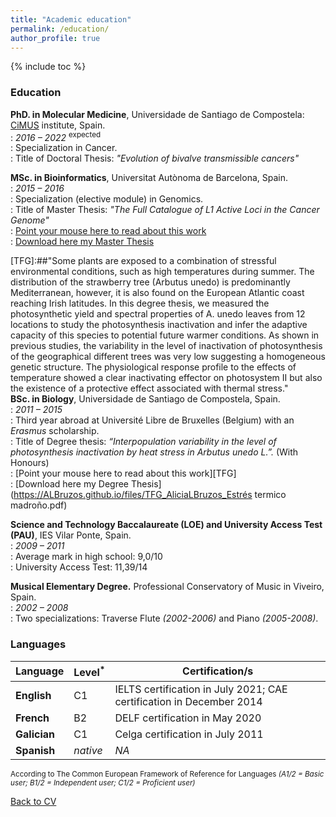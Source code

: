 ```yaml
---
title: "Academic education"
permalink: /education/
author_profile: true
---
```


{% include toc %}

### Education

**PhD. in Molecular Medicine**, Universidade de Santiago de Compostela: [CiMUS](https://www.usc.es/cimus/en) institute, Spain.  
:   *2016 – 2022* <sup>expected</sup>  
:   Specialization in Cancer.  
:   Title of Doctoral Thesis: _"Evolution of bivalve transmissible cancers"_  

[TFM]: ## "Retrotransposons are repetitive elements that are constantly on the move. They copy and insert themselves at new sites in the host genome generating structural variability of potential functional importance for the cancer cell. In this master thesis, we catalogued the full set of L1 germline elements with somatic ativity in the largest cancer dataset available, which consisted of 2,704 cancer samples from 39 different tumour types. Overall, ~46% of analyzed genomes have a least one L1 somatic retrotransposition event and we reported a total of 109 of germline L1 source loci with somatic retrotransposition activity in the cancer genome."  
**MSc. in Bioinformatics**, Universitat Autònoma de Barcelona, Spain.  
:   *2015 – 2016*	  
:   Specialization (elective module) in Genomics.  
:   Title of Master Thesis: _"The Full Catalogue of L1 Active Loci in the Cancer Genome"_  
:   [Point your mouse here to read about this work][TFM]  
:   [Download here my Master Thesis](https://ALBruzos.github.io/files/TFM_AliciaLBruzos_CatalogueL1inCancer.pdf)

[TFG]:##"Some plants are exposed to a combination of stressful environmental conditions, such as high temperatures during summer. The distribution of the strawberry tree (Arbutus unedo) is predominantly Mediterranean, however, it is also found on the European Atlantic coast reaching Irish latitudes. In this degree thesis, we measured the photosynthetic yield and spectral properties of A. unedo leaves from 12 locations to study the photosynthesis inactivation and infer the adaptive capacity of this species to potential future warmer conditions. As shown in previous studies, the variability in the level of inactivation of photosynthesis of the geographical different trees was very low suggesting a homogeneous genetic structure. The physiological response profile to the effects of temperature showed a clear inactivating effector on photosystem II but also the existence of a protective effect associated with thermal stress."  
**BSc. in Biology**, Universidade de Santiago de Compostela, Spain.  
:   *2011 – 2015* 	
:   Third year abroad at Université Libre de Bruxelles (Belgium) with an _Erasmus_ scholarship.  
:   Title of Degree thesis: _“Interpopulation variability in the level of photosynthesis inactivation by heat stress in Arbutus unedo L.”._ (With Honours)  
:   [Point your mouse here to read about this work][TFG]    
:   [Download here my Degree Thesis](https://ALBruzos.github.io/files/TFG_AliciaLBruzos_Estrés termico madroño.pdf)
  
**Science and Technology Baccalaureate (LOE) and University Access Test (PAU)**, IES Vilar Ponte, Spain.  
:   *2009 – 2011*  
:   Average mark in high school: 9,0/10  
:   University Access Test: 11,39/14  

**Musical Elementary Degree.** Professional Conservatory of Music in Viveiro, Spain.  
:   *2002 – 2008*  
:   Two specializations: Traverse Flute _(2002-2006)_ and Piano _(2005-2008)_.  

### Languages

| Language | Level<sup>*</sup> | Certification/s |
| ------------- | ------------- | ------------- | 
| **English** | C1 | IELTS certification in July 2021; CAE certification in December 2014 |
| **French** | B2 | DELF certification in May 2020 |
| **Galician** | C1 | Celga certification in July 2011 |
| **Spanish** | _native_ | _NA_ |

<sup>According to The Common European Framework of Reference for Languages *(A1/2 = Basic user; B1/2 = Independent user; C1/2 = Proficient user)* </sup> 

[Back to CV](https://albruzos.github.io/cv/)
